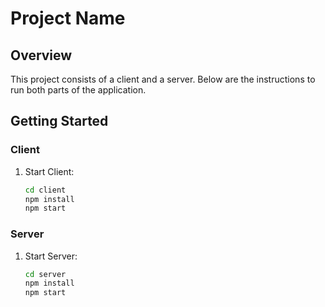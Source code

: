 # Project Name

## Overview

This project consists of a client and a server. Below are the instructions to run both parts of the application.

## Getting Started

### Client

1. Start Client:
   ```bash
   cd client
   npm install
   npm start


### Server

1. Start Server:
   ```bash
   cd server
   npm install
   npm start